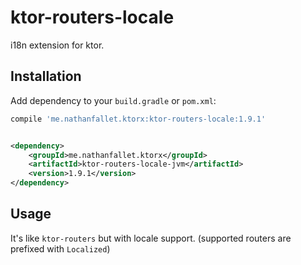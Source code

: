 # ktor-routers-locale

i18n extension for ktor.

## Installation

Add dependency to your `build.gradle` or `pom.xml`:

```groovy
compile 'me.nathanfallet.ktorx:ktor-routers-locale:1.9.1'
```

```xml

<dependency>
    <groupId>me.nathanfallet.ktorx</groupId>
    <artifactId>ktor-routers-locale-jvm</artifactId>
    <version>1.9.1</version>
</dependency>
```

## Usage

It's like `ktor-routers` but with locale support. (supported routers are prefixed with `Localized`)

